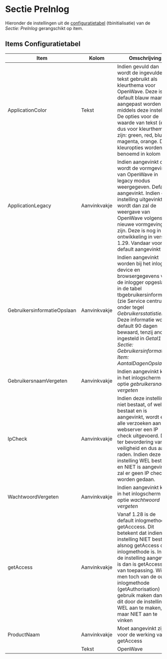 # Sectie PreInlog

Hieronder de instellingen uit de [configuratietabel](/docs/instellen_inrichten/configuratie/README.md) (tbinitialisatie) van de _Sectie: PreInlog_ gerangschikt op item.

## Items Configuratietabel

| Item                        | Kolom        | Omschrijving                                                            |
|-----------------------------|--------------|-------------------------------------------------------------------------|
| ApplicationColor            | Tekst        | Indien gevuld dan wordt de ingevulde tekst gebruikt als kleurthema voor OpenWave. Deze is default blauw maar kan aangepast worden middels deze instelling. De opties voor de waarde van tekst (en dus voor kleurthema's) zijn: green, red, blue, magenta, orange. De kleuropties worden benoemd in kolom _Info_ |
| ApplicationLegacy           | Aanvinkvakje | Indien aangevinkt dan wordt de vormgeving van OpenWave in legacy modus weergegeven. Default aangevinkt. Indien de instelling uitgevinkt wordt dan zal de weergave van OpenWave volgens nieuwe vormgeving zijn. Deze is nog in ontwikkeling in versie 1.29. Vandaar voor nu default aangevinkt |
| GebruikersinformatieOpslaan | Aanvinkvakje | Indien aangevinkt worden bij het inloggen device en browsergegevens van de inlogger opgeslagen in de tabel tbgebruikersinformatie (zie Service centrum onder tegel _Gebruikersstatistieken_). Deze informatie wordt default 90 dagen bewaard, tenzij anders ingesteld in _Getal1_ van _Sectie: Gebruikersinformatie Item: AantalDagenOpslaan_ |
| GebruikersnaamVergeten      | Aanvinkvakje | Indien aangevinkt komt in het inlogscherm de optie _gebruikersnaam vergeten_ |
| IpCheck                     | Aanvinkvakje | Indien deze instelling niet bestaat, of wel bestaat en is aangevinkt, wordt er bij alle verzoeken aan de webserver een IP check uitgevoerd. Dit is ter bevordering van de veiligheid en dus aan te raden. Indien deze instelling WEL bestaat en NIET is aangevinkt, zal er geen IP check worden gedaan. |
| WachtwoordVergeten          | Aanvinkvakje | Indien aangevinkt komt in het inlogscherm de optie _wachtwoord vergeten_ |
| getAccess                   | Aanvinkvakje | Vanaf 1.28 is de default inlogmethode getAcccess. Dit betekent dat indien de instelling NIET bestaat, alsnog getAccess de inlogmethode is. Indien de instelling aangevinkt is dan is getAccess ook van toepassing. Wil men toch van de oude inlogmethode (getAuthorisation) gebruik maken dan kan dit door de instelling WEL aan te maken, maar NIET aan te vinken |
| ProductNaam                 | Aanvinkvakje | Moet aangevinkt zijn voor de werking van getAccess                      |
|                             | Tekst        | OpenWave                                                                |
